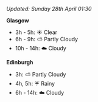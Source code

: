 *Updated: Sunday 28th April 01:30*

**Glasgow**

* 3h - 5h: :sunny: Clear
* 6h - 9h: :partly_sunny: Partly Cloudy
* 10h - 14h: :cloud: Cloudy

**Edinburgh**

* 3h: :partly_sunny: Partly Cloudy
* 4h, 5h: :umbrella: Rainy
* 6h - 14h: :cloud: Cloudy
